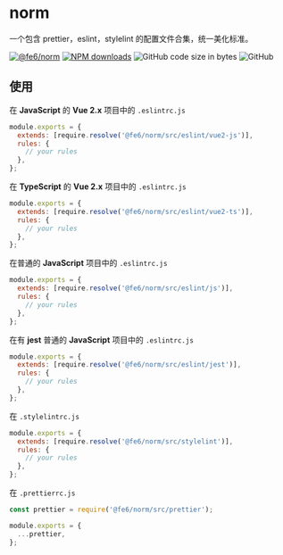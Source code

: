 # norm
一个包含 prettier，eslint，stylelint 的配置文件合集，统一美化标准。

[![@fe6/norm](https://img.shields.io/npm/v/@fe6/norm.svg)](https://www.npmjs.org/package/@fe6/norm)
[![NPM downloads](http://img.shields.io/npm/dm/@fe6/norm.svg)](https://npmjs.org/package/@fe6/norm)
![GitHub code size in bytes](https://img.shields.io/github/languages/code-size/fe6/norm.svg)
![GitHub](https://img.shields.io/github/license/fe6/norm)

## 使用

在 **JavaScript** 的 **Vue 2.x** 项目中的 `.eslintrc.js`

```js
module.exports = {
  extends: [require.resolve('@fe6/norm/src/eslint/vue2-js')],
  rules: {
    // your rules
  },
};
```

在 **TypeScript** 的 **Vue 2.x** 项目中的 `.eslintrc.js`

```js
module.exports = {
  extends: [require.resolve('@fe6/norm/src/eslint/vue2-ts')],
  rules: {
    // your rules
  },
};
```

在普通的 **JavaScript** 项目中的 `.eslintrc.js`

```js
module.exports = {
  extends: [require.resolve('@fe6/norm/src/eslint/js')],
  rules: {
    // your rules
  },
};
```

在有 **jest** 普通的 **JavaScript** 项目中的 `.eslintrc.js`

```js
module.exports = {
  extends: [require.resolve('@fe6/norm/src/eslint/jest')],
  rules: {
    // your rules
  },
};
```

在 `.stylelintrc.js`

```js
module.exports = {
  extends: [require.resolve('@fe6/norm/src/stylelint')],
  rules: {
    // your rules
  },
};
```

在 `.prettierrc.js`

```js
const prettier = require('@fe6/norm/src/prettier');

module.exports = {
  ...prettier,
};
```